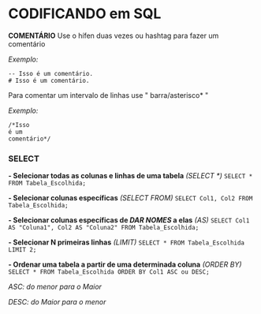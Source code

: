 # **CODIFICANDO em SQL**

**COMENTÁRIO**
Use o hífen duas vezes ou hashtag para fazer um comentário

*Exemplo:*
```
-- Isso é um comentário.
# Isso é um comentário.
```

Para comentar um intervalo de linhas use " barra/asterisco* "

*Exemplo:*
```
/*Isso
é um
comentário*/
```

### SELECT
**- Selecionar todas as colunas e linhas de uma tabela** _(SELECT *)_
`SELECT * FROM Tabela_Escolhida;`

**- Selecionar colunas específicas** _(SELECT FROM)_
`SELECT Col1, Col2 FROM Tabela_Escolhida;`

**- Selecionar colunas específicas de _DAR NOMES_ a elas** _(AS)_
`SELECT Col1 AS "Coluna1", Col2 AS "Coluna2" FROM Tabela_Escolhida;`

**- Selecionar N primeiras linhas** _(LIMIT)_
`SELECT * FROM Tabela_Escolhida LIMIT 2;`

**- Ordenar uma tabela a partir de uma determinada coluna** _(ORDER BY)_
`SELECT * FROM Tabela_Escolhida ORDER BY Col1 ASC ou DESC;`

  _ASC: do menor para o Maior_

  _DESC: do Maior para o menor_
